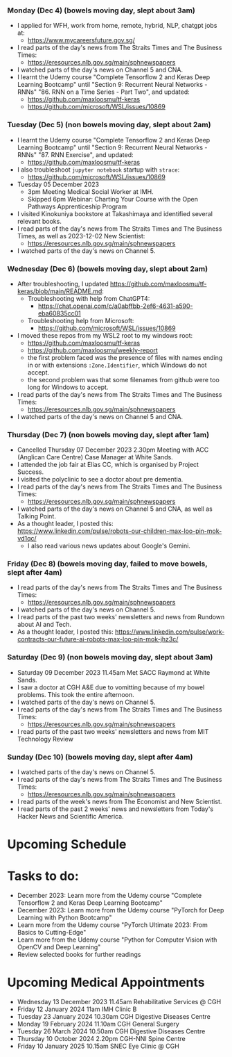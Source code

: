 ### Monday (Dec 4) (bowels moving day, slept about 3am)
- I applied for WFH, work from home, remote, hybrid, NLP, chatgpt jobs at:
    - https://www.mycareersfuture.gov.sg/
- I read parts of the day's news from The Straits Times and The Business Times:
    - https://eresources.nlb.gov.sg/main/sphnewspapers
- I watched parts of the day's news on Channel 5 and CNA.
- I learnt the Udemy course "Complete Tensorflow 2 and Keras Deep Learning Bootcamp" until "Section 9: Recurrent Neural Networks - RNNs" "86. RNN on a Time Series - Part Two", and updated:
    - https://github.com/maxloosmu/tf-keras
    - https://github.com/microsoft/WSL/issues/10869

### Tuesday (Dec 5) (non bowels moving day, slept about 2am)
- I learnt the Udemy course "Complete Tensorflow 2 and Keras Deep Learning Bootcamp" until "Section 9: Recurrent Neural Networks - RNNs" "87. RNN Exercise", and updated:
    - https://github.com/maxloosmu/tf-keras
- I also troubleshoot `jupyter notebook` startup with `strace`:
    - https://github.com/microsoft/WSL/issues/10869
- Tuesday 05 December 2023 
    - 3pm Meeting Medical Social Worker at IMH.
    - Skipped 6pm Webinar: Charting Your Course with the Open Pathways Apprenticeship Program
- I visited Kinokuniya bookstore at Takashimaya and identified several relevant books.
- I read parts of the day's news from The Straits Times and The Business Times, as well as 2023-12-02 New Scientist:
    - https://eresources.nlb.gov.sg/main/sphnewspapers
- I watched parts of the day's news on Channel 5.

### Wednesday (Dec 6) (bowels moving day, slept about 2am)
- After troubleshooting, I updated https://github.com/maxloosmu/tf-keras/blob/main/README.md:
    - Troubleshooting with help from ChatGPT4:
        - https://chat.openai.com/c/a0abffbb-2ef6-4631-a590-eba60835cc01
    - Troubleshooting help from Microsoft:
        - https://github.com/microsoft/WSL/issues/10869
- I moved these repos from my WSL2 root to my windows root:
    - https://github.com/maxloosmu/tf-keras
    - https://github.com/maxloosmu/weekly-report
    - the first problem faced was the presence of files with names ending in or with extensions `:Zone.Identifier`, which Windows do not accept.
    - the second problem was that some filenames from github were too long for Windows to accept.
- I read parts of the day's news from The Straits Times and The Business Times:
    - https://eresources.nlb.gov.sg/main/sphnewspapers
- I watched parts of the day's news on Channel 5 and CNA.

### Thursday (Dec 7) (non bowels moving day, slept after 1am)
- Cancelled Thursday 07 December 2023 2.30pm Meeting with ACC (Anglican Care Centre) Case Manager at White Sands.
- I attended the job fair at Elias CC, which is organised by Project Success.
- I visited the polyclinic to see a doctor about pre dementia.
- I read parts of the day's news from The Straits Times and The Business Times:
    - https://eresources.nlb.gov.sg/main/sphnewspapers
- I watched parts of the day's news on Channel 5 and CNA, as well as Talking Point.
- As a thought leader, I posted this: https://www.linkedin.com/pulse/robots-our-children-max-loo-pin-mok-vd1qc/
    - I also read various news updates about Google's Gemini.

### Friday (Dec 8) (bowels moving day, failed to move bowels, slept after 4am)
- I read parts of the day's news from The Straits Times and The Business Times:
    - https://eresources.nlb.gov.sg/main/sphnewspapers
- I watched parts of the day's news on Channel 5.
- I read parts of the past two weeks' newsletters and news from Rundown about AI and Tech.
- As a thought leader, I posted this: https://www.linkedin.com/pulse/work-contracts-our-future-ai-robots-max-loo-pin-mok-jhz3c/

### Saturday (Dec 9) (non bowels moving day, slept about 3am)
- Saturday 09 December 2023 11.45am Met SACC Raymond at White Sands.
- I saw a doctor at CGH A&E due to vomitting because of my bowel problems.  This took the entire afternoon.
- I watched parts of the day's news on Channel 5.
- I read parts of the day's news from The Straits Times and The Business Times:
    - https://eresources.nlb.gov.sg/main/sphnewspapers
- I read parts of the past two weeks' newsletters and news from MIT Technology Review

### Sunday (Dec 10) (bowels moving day, slept after 4am)
- I watched parts of the day's news on Channel 5.
- I read parts of the day's news from The Straits Times and The Business Times:
    - https://eresources.nlb.gov.sg/main/sphnewspapers
- I read parts of the week's news from The Economist and New Scientist.
- I read parts of the past 2 weeks' news and newsletters from Today's Hacker News and Scientific America.



# Upcoming Schedule

# Tasks to do:
- December 2023: Learn more from the Udemy course "Complete Tensorflow 2 and Keras Deep Learning Bootcamp"
- December 2023: Learn more from the Udemy course "PyTorch for Deep Learning with Python Bootcamp"
- Learn more from the Udemy course "PyTorch Ultimate 2023: From Basics to Cutting-Edge"
- Learn more from the Udemy course "Python for Computer Vision with OpenCV and Deep Learning"
- Review selected books for further readings

# Upcoming Medical Appointments
- Wednesday 13 December 2023 11.45am Rehabilitative Services @ CGH
- Friday 12 January 2024 11am IMH Clinic B
- Tuesday 23 January 2024 10.30am CGH Digestive Diseases Centre
- Monday 19 February 2024 11.10am CGH General Surgery
- Tuesday 26 March 2024 10.50am CGH Digestive Diseases Centre
- Thursday 10 October 2024 2.20pm CGH-NNI Spine Centre
- Friday 10 January 2025 10.15am SNEC Eye Clinic @ CGH
